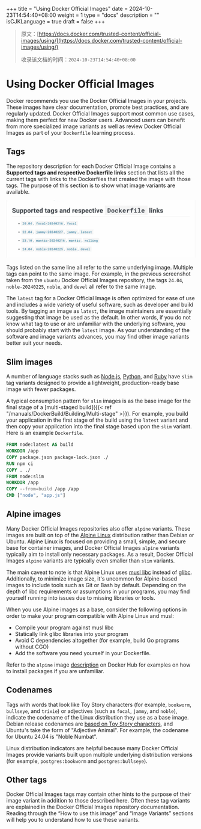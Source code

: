 +++
title = "Using Docker Official Images"
date = 2024-10-23T14:54:40+08:00
weight = 1
type = "docs"
description = ""
isCJKLanguage = true
draft = false
+++

> 原文：[https://docs.docker.com/trusted-content/official-images/using/](https://docs.docker.com/trusted-content/official-images/using/)
>
> 收录该文档的时间：`2024-10-23T14:54:40+08:00`

# Using Docker Official Images

Docker recommends you use the Docker Official Images in your projects. These images have clear documentation, promote best practices, and are regularly updated. Docker Official Images support most common use cases, making them perfect for new Docker users. Advanced users can benefit from more specialized image variants as well as review Docker Official Images as part of your `Dockerfile` learning process.

## Tags

The repository description for each Docker Official Image contains a **Supported tags and respective Dockerfile links** section that lists all the current tags with links to the Dockerfiles that created the image with those tags. The purpose of this section is to show what image variants are available.

![Example: supported tags for Ubuntu](UsingDockerOfficialImages_img/supported_tags.webp)

Tags listed on the same line all refer to the same underlying image. Multiple tags can point to the same image. For example, in the previous screenshot taken from the `ubuntu` Docker Official Images repository, the tags `24.04`, `noble-20240225`, `noble`, and `devel` all refer to the same image.

The `latest` tag for a Docker Official Image is often optimized for ease of use and includes a wide variety of useful software, such as developer and build tools. By tagging an image as `latest`, the image maintainers are essentially suggesting that image be used as the default. In other words, if you do not know what tag to use or are unfamiliar with the underlying software, you should probably start with the `latest` image. As your understanding of the software and image variants advances, you may find other image variants better suit your needs.

## Slim images

A number of language stacks such as [Node.js](https://hub.docker.com/_/node/), [Python](https://hub.docker.com/_/python/), and [Ruby](https://hub.docker.com/_/ruby/) have `slim` tag variants designed to provide a lightweight, production-ready base image with fewer packages.

A typical consumption pattern for `slim` images is as the base image for the final stage of a [multi-staged build]({{< ref "/manuals/DockerBuild/Building/Multi-stage" >}}). For example, you build your application in the first stage of the build using the `latest` variant and then copy your application into the final stage based upon the `slim` variant. Here is an example `Dockerfile`.



```dockerfile
FROM node:latest AS build
WORKDIR /app
COPY package.json package-lock.json ./
RUN npm ci
COPY . ./
FROM node:slim
WORKDIR /app
COPY --from=build /app /app
CMD ["node", "app.js"]
```

## Alpine images

Many Docker Official Images repositories also offer `alpine` variants. These images are built on top of the [Alpine Linux](https://www.alpinelinux.org/) distribution rather than Debian or Ubuntu. Alpine Linux is focused on providing a small, simple, and secure base for container images, and Docker Official Images `alpine` variants typically aim to install only necessary packages. As a result, Docker Official Images `alpine` variants are typically even smaller than `slim` variants.

The main caveat to note is that Alpine Linux uses [musl libc](https://musl.libc.org/) instead of [glibc](https://www.gnu.org/software/libc/). Additionally, to minimize image size, it's uncommon for Alpine-based images to include tools such as Git or Bash by default. Depending on the depth of libc requirements or assumptions in your programs, you may find yourself running into issues due to missing libraries or tools.

When you use Alpine images as a base, consider the following options in order to make your program compatible with Alpine Linux and musl:

- Compile your program against musl libc
- Statically link glibc libraries into your program
- Avoid C dependencies altogether (for example, build Go programs without CGO)
- Add the software you need yourself in your Dockerfile.

Refer to the `alpine` image [description](https://hub.docker.com/_/alpine) on Docker Hub for examples on how to install packages if you are unfamiliar.

## Codenames

Tags with words that look like Toy Story characters (for example, `bookworm`, `bullseye`, and `trixie`) or adjectives (such as `focal`, `jammy`, and `noble`), indicate the codename of the Linux distribution they use as a base image. Debian release codenames are [based on Toy Story characters](https://en.wikipedia.org/wiki/Debian_version_history#Naming_convention), and Ubuntu's take the form of "Adjective Animal". For example, the codename for Ubuntu 24.04 is "Noble Numbat".

Linux distribution indicators are helpful because many Docker Official Images provide variants built upon multiple underlying distribution versions (for example, `postgres:bookworm` and `postgres:bullseye`).

## Other tags

Docker Official Images tags may contain other hints to the purpose of their image variant in addition to those described here. Often these tag variants are explained in the Docker Official Images repository documentation. Reading through the “How to use this image” and “Image Variants” sections will help you to understand how to use these variants.
